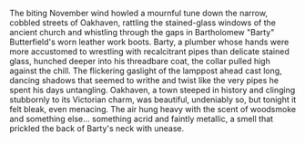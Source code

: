 The biting November wind howled a mournful tune down the narrow, cobbled streets of Oakhaven, rattling the stained-glass windows of the ancient church and whistling through the gaps in Bartholomew "Barty" Butterfield's worn leather work boots.  Barty, a plumber whose hands were more accustomed to wrestling with recalcitrant pipes than delicate stained glass, hunched deeper into his threadbare coat, the collar pulled high against the chill.  The flickering gaslight of the lamppost ahead cast long, dancing shadows that seemed to writhe and twist like the very pipes he spent his days untangling. Oakhaven, a town steeped in history and clinging stubbornly to its Victorian charm, was beautiful, undeniably so, but tonight it felt bleak, even menacing.  The air hung heavy with the scent of woodsmoke and something else… something acrid and faintly metallic, a smell that prickled the back of Barty's neck with unease.
